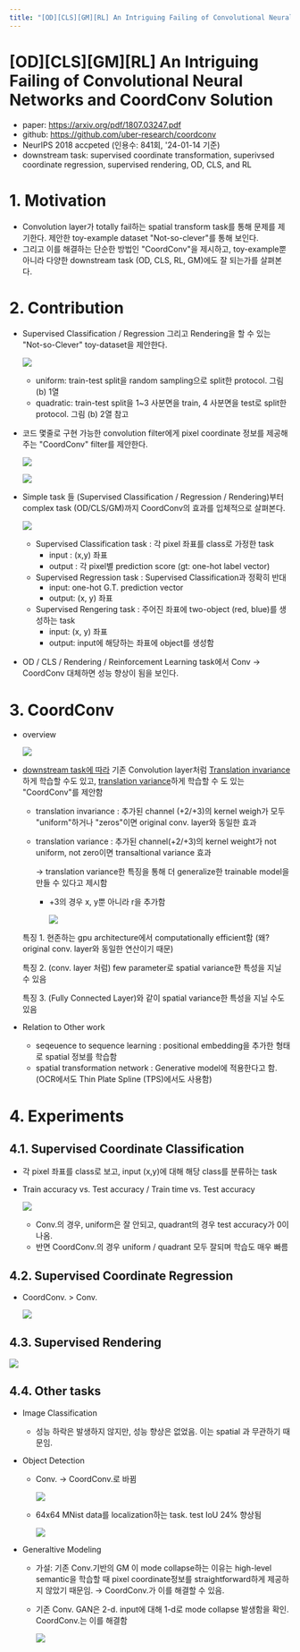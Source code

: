 ```yaml
---
title: "[OD][CLS][GM][RL] An Intriguing Failing of Convolutional Neural Networks and CoordConv Solution"
---
```

# [OD][CLS][GM][RL] An Intriguing Failing of Convolutional Neural Networks and CoordConv Solution

- paper: https://arxiv.org/pdf/1807.03247.pdf
- github: https://github.com/uber-research/coordconv
- NeurIPS 2018 accpeted (인용수: 841회, '24-01-14 기준)
- downstream task: supervised coordinate transformation, superivsed coordinate regression, supervised rendering, OD, CLS, and RL

# 1. Motivation

- Convolution layer가 totally fail하는 spatial transform task를 통해 문제를 제기한다. 제안한 toy-example dataset "Not-so-clever"를 통해 보인다.
- 그리고 이를 해결하는 단순한 방법인 "CoordConv"을 제시하고, toy-example뿐 아니라 다양한 downstream task (OD, CLS, RL, GM)에도 잘 되는가를 살펴본다.

# 2. Contribution

- Supervised Classification / Regression 그리고 Rendering을 할 수 있는 "Not-so-Clever" toy-dataset을 제안한다.

  ![](../images/2024-01-14/image-20240114200506426.png)

  - uniform: train-test split을 random sampling으로 split한 protocol. 그림 (b) 1열
  - quadratic: train-test split을 1~3 사분면을 train, 4 사분면을 test로 split한 protocol. 그림 (b) 2열 참고

- 코드 몇줄로 구현 가능한 convolution filter에게 pixel coordinate 정보를 제공해주는 "CoordConv" filter를 제안한다. 

  ![](../images/2024-01-14/image-20240114201422796.png)

  ![](../images/2024-01-14/image-20240114201438513.png)

- Simple task 들 (Supervised Classification / Regression / Rendering)부터 complex task (OD/CLS/GM)까지 CoordConv의 효과를 입체적으로 살펴본다.

  ![](../images/2024-01-14/image-20240114200954707.png)

  - Supervised Classification task : 각 pixel 좌표를 class로 가정한 task
    - input : (x,y) 좌표
    - output : 각 pixel별 prediction score (gt: one-hot label vector)
  - Supervised Regression task : Supervised Classification과 정확히 반대
    - input: one-hot G.T. prediction vector
    - output: (x, y) 좌표
  - Supervised Rengering task : 주어진 좌표에 two-object (red, blue)를 생성하는 task
    - input: (x, y) 좌표
    - output: input에 해당하는 좌표에 object를 생성함

- OD / CLS / Rendering / Reinforcement Learning task에서 Conv $\to$ CoordConv 대체하면 성능 향상이 됨을 보인다.



# 3. CoordConv

- overview

  ![](../images/2024-01-14/image-20240114201631869.png)

- <u>downstream task에 따라</u> 기존 Convolution layer처럼 <u>Translation invariance</u>하게 학습할 수도 있고, <u>translation variance</u>하게 학습할 수 도 있는 "CoordConv"를 제안함

  - translation invariance : 추가된 channel (+2/+3)의 kernel weigh가 모두 "uniform"하거나 "zeros"이면 original conv. layer와 동일한 효과

  - translation variance : 추가된 channel(+2/+3)의 kernel weight가 not uniform, not zero이면 transaltional variance 효과

    $\to$ translation variance한 특징을 통해 더 generalize한 trainable model을 만들 수 있다고 제시함

    - +3의 경우 x, y뿐 아니라 r을 추가함

      ![](../images/2024-01-14/image-20240114211105040.png)

  특징 1. 현존하는 gpu architecture에서 computationally efficient함 (왜? original conv. layer와 동일한 연산이기 때문)

  특징 2. (conv. layer 처럼) few parameter로 spatial variance한 특성을 지닐 수 있음

  특징 3. (Fully Connected Layer)와 같이 spatial variance한 특성을 지닐 수도 있음

- Relation to Other work
  - seqeuence to sequence learning : positional embedding을 추가한 형태로 spatial 정보를 학습함
  - spatial transformation network : Generative model에 적용한다고 함. (OCR에서도 Thin Plate Spline (TPS)에서도 사용함)

# 4. Experiments

## 4.1. Supervised Coordinate Classification

- 각 pixel 좌표를 class로 보고, input (x,y)에 대해 해당 class를 분류하는 task

- Train accuracy vs. Test accuracy / Train time vs. Test accuracy

  ![](../images/2024-01-14/image-20240114211707310.png)

  - Conv.의 경우, uniform은 잘 안되고, quadrant의 경우 test accuracy가 0이 나옴.
  - 반면 CoordConv.의 경우 uniform / quadrant 모두 잘되며 학습도 매우 빠름

## 4.2. Supervised Coordinate Regression

- CoordConv. > Conv.

  ![](../images/2024-01-14/image-20240114211958666.png)

## 4.3. Supervised Rendering

![](../images/2024-01-14/image-20240114212048645.png)

## 4.4. Other tasks

- Image Classification

  - 성능 하락은 발생하지 않지만, 성능 향상은 없었음. 이는 spatial 과 무관하기 때문임.

- Object Detection

  - Conv. $\to$ CoordConv.로 바뀜

    ![](../images/2024-01-14/image-20240114212519466.png)

  - 64x64 MNist data를 localization하는 task. test IoU 24% 향상됨

    ![](../images/2024-01-14/image-20240114212451354.png)

- Generaltive Modeling

  - 가설: 기존 Conv.기반의 GM 이 mode collapse하는 이유는 high-level semantic을 학습할 때 pixel coordinate정보를 straightforward하게 제공하지 않았기 때문임. $\to$ CoordConv.가 이를 해결할 수 있음.

  - 기존 Conv. GAN은 2-d. input에 대해 1-d로 mode collapse 발생함을 확인. CoordConv.는 이를 해결함

    ![](../images/2024-01-14/image-20240114212810716.png)
